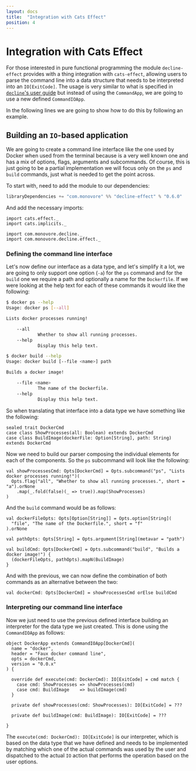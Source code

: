 ```yaml
---
layout: docs
title:  "Integration with Cats Effect"
position: 4
---
```


# Integration with Cats Effect

For those interested in pure functional programming the module `decline-effect` provides with a thing integration with
`cats-effect`, allowing users to parse the command line into a data structure that needs to be interpreted into an
`IO[ExitCode]`. The usage is very similar to what is specified in [`decline`'s user guide][defining-an-application]
but instead of using the `CommandApp`, we are going to use a new defined `CommandIOApp`.

In the following lines we are going to show how to do this by following an example.

## Building an `IO`-based application

We are going to create a command line interface like the one used by Docker when used from the terminal because is a
very well known one and has a mix of options, flags, arguments and subcommands. Of course, this is just going to be
a partial implementation we will focus only on the `ps` and `build` commands, just what is needed to get the point across.

To start with, need to add the module to our dependencies:

```scala
libraryDependencies += "com.monovore" %% "decline-effect" % "0.6.0"
```

And add the necessary imports:

```tut:silent
import cats.effect._
import cats.implicits._

import com.monovore.decline._
import com.monovore.decline.effect._
```

### Defining the command line interface

Let's now define our interface as a data type, and let's simplify it a lot, we are going to only support one option
(`-a`) for the `ps` command and for the `build` one we require a path and optionally a name for the `Dockerfile`. If
we were looking at the help text for each of these commands it would like the following:

```bash
$ docker ps --help
Usage: docker ps [--all]

Lists docker processes running!

    --all
            Whether to show all running processes.
    --help
            Display this help text.
```

```bash
$ docker build --help
Usage: docker build [--file <name>] path

Builds a docker image!

    --file <name>
            The name of the Dockerfile.
    --help
            Display this help text.
```

So when translating that interface into a data type we have something like the following:

```tut:book
sealed trait DockerCmd
case class ShowProcesses(all: Boolean) extends DockerCmd
case class BuildImage(dockerFile: Option[String], path: String) extends DockerCmd
```

Now we need to build our parser composing the individual elements for each of the components. So the `ps` subcommand
will look like the following:

```tut:book
val showProcessesCmd: Opts[DockerCmd] = Opts.subcommand("ps", "Lists docker processes running!")(
  Opts.flag("all", "Whether to show all running processes.", short = "a").orNone
    .map(_.fold(false)(_ => true)).map(ShowProcesses)
)
```

And the `build` command would be as follows:

```tut:book
val dockerFileOpts: Opts[Option[String]] = Opts.option[String](
  "file", "The name of the Dockerfile.", short = "f"
).orNone

val pathOpts: Opts[String] = Opts.argument[String](metavar = "path")

val buildCmd: Opts[DockerCmd] = Opts.subcommand("build", "Builds a docker image!") {
  (dockerFileOpts, pathOpts).mapN(BuildImage)
}
```

And with the previous, we can now define the combination of both commands as an alternative between the two:

```tut:book
val dockerCmd: Opts[DockerCmd] = showProcessesCmd orElse buildCmd
```

### Interpreting our command line interface

Now we just need to use the previous defined interface building an interpreter for the data type we just created. This
is done using the `CommandIOApp` as follows:

```tut:book
object DockerApp extends CommandIOApp[DockerCmd](
  name = "docker",
  header = "Faux docker command line",
  opts = dockerCmd,
  version = "0.0.x"
) {

  override def execute(cmd: DockerCmd): IO[ExitCode] = cmd match {
    case cmd: ShowProcesses => showProcesses(cmd)
    case cmd: BuildImage    => buildImage(cmd)
  }
  
  private def showProcesses(cmd: ShowProcesses): IO[ExitCode] = ???
  
  private def buildImage(cmd: BuildImage): IO[ExitCode] = ???

}
```

The `execute(cmd: DockerCmd): IO[ExitCode]` is our interpreter, which is based on the data type that we have defined and
needs to be implemented by matching which one of the actual commands was used by the user and dispatched to the actual
`IO` action that performs the operation based on the user options.

[defining-an-application]: ./usage.html#defining-an-application